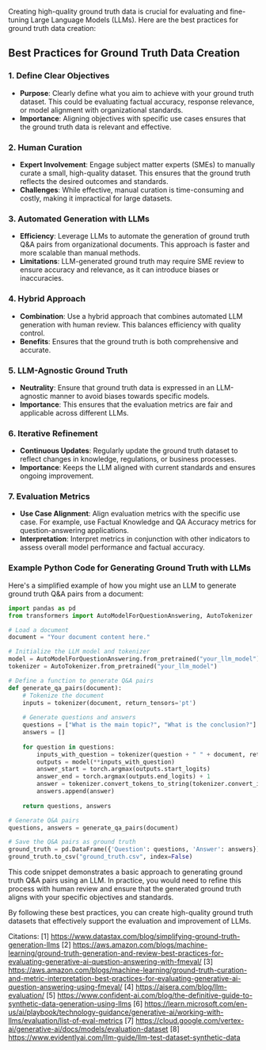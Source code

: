 Creating high-quality ground truth data is crucial for evaluating and fine-tuning Large Language Models (LLMs). Here are the best practices for ground truth data creation:

## Best Practices for Ground Truth Data Creation

### 1. **Define Clear Objectives**
   - **Purpose**: Clearly define what you aim to achieve with your ground truth dataset. This could be evaluating factual accuracy, response relevance, or model alignment with organizational standards.
   - **Importance**: Aligning objectives with specific use cases ensures that the ground truth data is relevant and effective.

### 2. **Human Curation**
   - **Expert Involvement**: Engage subject matter experts (SMEs) to manually curate a small, high-quality dataset. This ensures that the ground truth reflects the desired outcomes and standards.
   - **Challenges**: While effective, manual curation is time-consuming and costly, making it impractical for large datasets.

### 3. **Automated Generation with LLMs**
   - **Efficiency**: Leverage LLMs to automate the generation of ground truth Q&A pairs from organizational documents. This approach is faster and more scalable than manual methods.
   - **Limitations**: LLM-generated ground truth may require SME review to ensure accuracy and relevance, as it can introduce biases or inaccuracies.

### 4. **Hybrid Approach**
   - **Combination**: Use a hybrid approach that combines automated LLM generation with human review. This balances efficiency with quality control.
   - **Benefits**: Ensures that the ground truth is both comprehensive and accurate.

### 5. **LLM-Agnostic Ground Truth**
   - **Neutrality**: Ensure that ground truth data is expressed in an LLM-agnostic manner to avoid biases towards specific models.
   - **Importance**: This ensures that the evaluation metrics are fair and applicable across different LLMs.

### 6. **Iterative Refinement**
   - **Continuous Updates**: Regularly update the ground truth dataset to reflect changes in knowledge, regulations, or business processes.
   - **Importance**: Keeps the LLM aligned with current standards and ensures ongoing improvement.

### 7. **Evaluation Metrics**
   - **Use Case Alignment**: Align evaluation metrics with the specific use case. For example, use Factual Knowledge and QA Accuracy metrics for question-answering applications.
   - **Interpretation**: Interpret metrics in conjunction with other indicators to assess overall model performance and factual accuracy.

### Example Python Code for Generating Ground Truth with LLMs

Here's a simplified example of how you might use an LLM to generate ground truth Q&A pairs from a document:

```python
import pandas as pd
from transformers import AutoModelForQuestionAnswering, AutoTokenizer

# Load a document
document = "Your document content here."

# Initialize the LLM model and tokenizer
model = AutoModelForQuestionAnswering.from_pretrained("your_llm_model")
tokenizer = AutoTokenizer.from_pretrained("your_llm_model")

# Define a function to generate Q&A pairs
def generate_qa_pairs(document):
    # Tokenize the document
    inputs = tokenizer(document, return_tensors='pt')
    
    # Generate questions and answers
    questions = ["What is the main topic?", "What is the conclusion?"]
    answers = []
    
    for question in questions:
        inputs_with_question = tokenizer(question + " " + document, return_tensors='pt')
        outputs = model(**inputs_with_question)
        answer_start = torch.argmax(outputs.start_logits)
        answer_end = torch.argmax(outputs.end_logits) + 1
        answer = tokenizer.convert_tokens_to_string(tokenizer.convert_ids_to_tokens(inputs_with_question['input_ids'][0][answer_start:answer_end]))
        answers.append(answer)
    
    return questions, answers

# Generate Q&A pairs
questions, answers = generate_qa_pairs(document)

# Save the Q&A pairs as ground truth
ground_truth = pd.DataFrame({'Question': questions, 'Answer': answers})
ground_truth.to_csv("ground_truth.csv", index=False)
```

This code snippet demonstrates a basic approach to generating ground truth Q&A pairs using an LLM. In practice, you would need to refine this process with human review and ensure that the generated ground truth aligns with your specific objectives and standards.

By following these best practices, you can create high-quality ground truth datasets that effectively support the evaluation and improvement of LLMs.

Citations:
[1] https://www.datastax.com/blog/simplifying-ground-truth-generation-llms
[2] https://aws.amazon.com/blogs/machine-learning/ground-truth-generation-and-review-best-practices-for-evaluating-generative-ai-question-answering-with-fmeval/
[3] https://aws.amazon.com/blogs/machine-learning/ground-truth-curation-and-metric-interpretation-best-practices-for-evaluating-generative-ai-question-answering-using-fmeval/
[4] https://aisera.com/blog/llm-evaluation/
[5] https://www.confident-ai.com/blog/the-definitive-guide-to-synthetic-data-generation-using-llms
[6] https://learn.microsoft.com/en-us/ai/playbook/technology-guidance/generative-ai/working-with-llms/evaluation/list-of-eval-metrics
[7] https://cloud.google.com/vertex-ai/generative-ai/docs/models/evaluation-dataset
[8] https://www.evidentlyai.com/llm-guide/llm-test-dataset-synthetic-data

